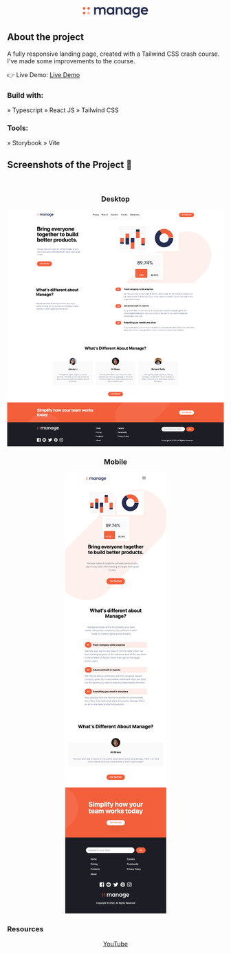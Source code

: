 <div align='center'><img style="width:30%" src='src/img/logo.svg'/></div>

 <h2>About the project</h2>

   <p>A fully responsive landing page, created with a Tailwind CSS crash course. I've made some improvements to the course. </p>

👉 Live Demo: <a href=''>Live Demo</a>

 <h3>Build with:</h3>

» Typescript
» React JS
» Tailwind CSS

 <h3>Tools:</h3>

» Storybook
» Vite

 <h2>Screenshots of the Project 📸</h2>
 <br>
 <div align='center'>
 <h3>Desktop</h3>
 <img src='src/img/screenshot-desktop.png'/>

 <h3>Mobile</h3>
 <div>
 <img src='src/img/screenshot-mobile.png'/>

 <h3 align='left'>Resources</h3>
 <a href='https://www.youtube.com/watch?v=dFgzHOX84xQ&t=1805s'>YouTube</a>
 </div>
